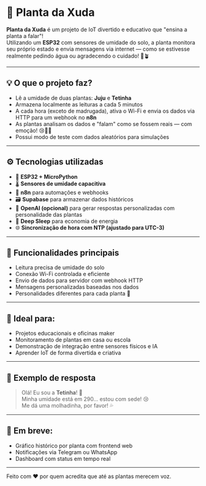 # 🌱 Planta da Xuda

**Planta da Xuda** é um projeto de IoT divertido e educativo que "ensina a planta a falar"!  
Utilizando um **ESP32** com sensores de umidade do solo, a planta monitora seu próprio estado e envia mensagens via internet — como se estivesse realmente pedindo água ou agradecendo o cuidado! 💬🪴

---

## 💡 O que o projeto faz?

- Lê a umidade de duas plantas: **Juju** e **Tetinha**
- Armazena localmente as leituras a cada 5 minutos
- A cada hora (exceto de madrugada), ativa o Wi-Fi e envia os dados via HTTP para um webhook no **n8n**
- As plantas analisam os dados e "falam" como se fossem reais — com emoção! 😢🌿💧
- Possui modo de teste com dados aleatórios para simulações

---

## ⚙️ Tecnologias utilizadas

- 🧠 **ESP32 + MicroPython**
- 🌡️ **Sensores de umidade capacitiva**
- 🔄 **n8n** para automações e webhooks
- 🗃️ **Supabase** para armazenar dados históricos
- 🤖 **OpenAI (opcional)** para gerar respostas personalizadas com personalidade das plantas
- 🔋 **Deep Sleep** para economia de energia
- 🌐 **Sincronização de hora com NTP (ajustado para UTC-3)**

---

## 🔧 Funcionalidades principais

- Leitura precisa de umidade do solo
- Conexão Wi-Fi controlada e eficiente
- Envio de dados para servidor com webhook HTTP
- Mensagens personalizadas baseadas nos dados
- Personalidades diferentes para cada planta 🌸

---

## 🎯 Ideal para:

- Projetos educacionais e oficinas maker
- Monitoramento de plantas em casa ou escola
- Demonstração de integração entre sensores físicos e IA
- Aprender IoT de forma divertida e criativa

---

## 📸 Exemplo de resposta

> Olá! Eu sou a **Tetinha**! 🌱  
> Minha umidade está em 290... estou com sede! 😢  
> Me dá uma molhadinha, por favor! 💦

---

## 📁 Em breve:

- Gráfico histórico por planta com frontend web
- Notificações via Telegram ou WhatsApp
- Dashboard com status em tempo real

---

Feito com ❤️ por quem acredita que até as plantas merecem voz.